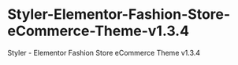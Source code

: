 # Styler-Elementor-Fashion-Store-eCommerce-Theme-v1.3.4
Styler - Elementor Fashion Store eCommerce Theme v1.3.4
